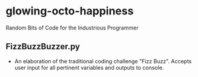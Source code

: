 #   glowing-octo-happiness
Random Bits of Code for the Industrious Programmer

##  FizzBuzzBuzzer.py
* An elaboration of the traditional coding challenge "Fizz Buzz". Accepts user input for all pertinent variables and outputs to console.
